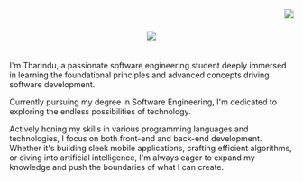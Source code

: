 <img align="right" src="https://visitor-badge.laobi.icu/badge?page_id=Tharindu-Wickramarachchi.Tharindu-Wickramarachchi" />

<h1 align="center">
    <img src="https://readme-typing-svg.herokuapp.com/?font=Righteous&size=35&center=true&vCenter=true&width=500&height=70&duration=4000&lines=Hi+There!+👋;+I'm+Tharindu!;" />
</h1>

<br/>
<div>
I'm Tharindu, a passionate software engineering student deeply immersed in learning the foundational principles and advanced concepts driving software development.

Currently pursuing my degree in Software Engineering, I'm dedicated to exploring the endless possibilities of technology.

Actively honing my skills in various programming languages and technologies, I focus on both front-end and back-end development. Whether it's building sleek mobile applications, crafting efficient algorithms, or diving into artificial intelligence, I'm always eager to expand my knowledge and push the boundaries of what I can create.
</div>
<!--

👋 Hi there! I'm Tharindu, a passionate software engineering student deeply immersed in learning the foundational principles and advanced concepts driving software development.

🎓 Currently pursuing my degree in Software Engineering, I'm dedicated to exploring the endless possibilities of technology.

💻 Actively honing my skills in various programming languages and technologies, I focus on [mention any specific areas of interest or specialization], whether it's building sleek web applications, crafting efficient algorithms, or diving into artificial intelligence. Always eager to expand my knowledge and push the boundaries of what I can create.
**Tharindu-Wickramarachchi/Tharindu-Wickramarachchi** is a ✨ _special_ ✨ repository because its `README.md` (this file) appears on your GitHub profile.

Here are some ideas to get you started:

- 🔭 I’m currently working on ...
- 🌱 I’m currently learning ...
- 👯 I’m looking to collaborate on ...
- 🤔 I’m looking for help with ...
- 💬 Ask me about ...
- 📫 How to reach me: ...
- 😄 Pronouns: ...
- ⚡ Fun fact: ...
-->
